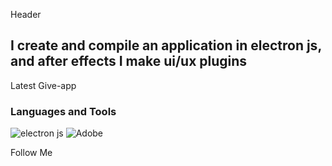 Header

## I create and compile an application in electron js, and after effects I make ui/ux plugins

Latest Give-app

### Languages and Tools
![electron js](https://img.shields.io/badge/-electronjs-0D2540?style=for-the-badge&logo=electron-js)
![Adobe](https://img.shields.io/badge/-Adobe-0D2540?style=for-the-badge&logo=Adobe)



Follow Me

